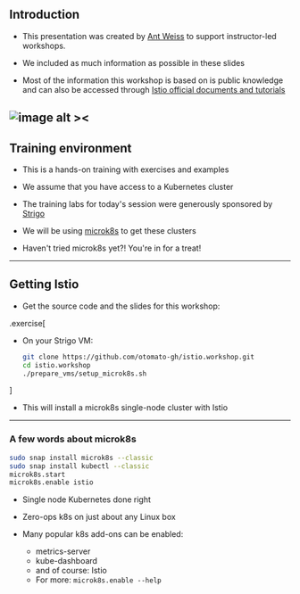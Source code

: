 ## Introduction

- This presentation was created by [Ant Weiss](https://twitter.com/antweiss) to support 
  instructor-led workshops.

- We included as much information as possible in these slides

- Most of the information this workshop is based on is public knowledge and can also be accessed through [Istio official documents and tutorials](https://istio.io/docs)

![image alt ><](images/istio.png)
---

## Training environment

- This is a hands-on training with exercises and examples

- We assume that you have access to a Kubernetes cluster

- The training labs for today's session were generously sponsored by [Strigo](https://strigo.io)
- We will be using [microk8s](https://microk8s.io) to get these clusters 

- Haven't tried microk8s yet?! You're in for a treat!

---

## Getting Istio

- Get the source code and the slides for this workshop:

.exercise[

- On your Strigo VM:

  ```bash
  git clone https://github.com/otomato-gh/istio.workshop.git 
  cd istio.workshop
  ./prepare_vms/setup_microk8s.sh
  ```

]

- This will install a microk8s single-node cluster with Istio

---

### A few words about microk8s

```bash
sudo snap install microk8s --classic                                    
sudo snap install kubectl --classic                                     
microk8s.start                                                          
microk8s.enable istio                                                   
```

- Single node Kubernetes done right

- Zero-ops k8s on just about any Linux box

- Many popular k8s add-ons can be enabled:
  - metrics-server
  - kube-dashboard
  - and of course: Istio
  - For more:  `microk8s.enable --help`


